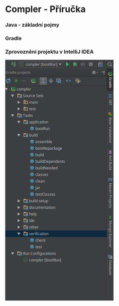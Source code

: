# Compler - Příručka

### Java - základní pojmy

### Gradle

### Zprovoznění projektu v IntelliJ IDEA

![Alt text](images/gradle_idea.png)


